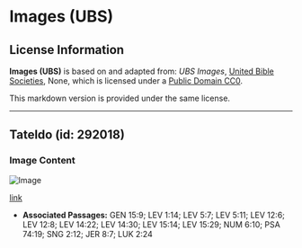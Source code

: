 # Images (UBS)

## License Information

**Images (UBS)** is based on and adapted from: _UBS Images_, [United Bible Societies](https://unitedbiblesocieties.org/), None, which is licensed under a [Public Domain CC0](https://creativecommons.org/public-domain/cc0/).

This markdown version is provided under the same license.



--------------------------------

## Tateldo (id: 292018)

### Image Content

![Image](https://cdn.aquifer.bible/aquifer-content/resources/Media/WEB-0839_turtledove.jpg)

[link](https://cdn.aquifer.bible/aquifer-content/resources/Media/WEB-0839_turtledove.jpg)

* **Associated Passages:** GEN 15:9; LEV 1:14; LEV 5:7; LEV 5:11; LEV 12:6; LEV 12:8; LEV 14:22; LEV 14:30; LEV 15:14; LEV 15:29; NUM 6:10; PSA 74:19; SNG 2:12; JER 8:7; LUK 2:24

